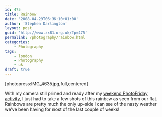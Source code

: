 ```yaml
---
id: 475
title: Rainbow
date: '2008-04-29T06:36:10+01:00'
author: 'Stephen Darlington'
layout: post
guid: 'http://www.zx81.org.uk/?p=475'
permalink: /photography/rainbow.html
categories:
    - Photography
tags:
    - london
    - Photography
    - uk
draft: true
---
```


\[photopress:IMG\_4635.jpg,full,centered\]

With my camera still primed and ready after my [weekend PhotoFriday activity](/photography/photofriday/electricity.html), I just had to take a few shots of this rainbow as seen from our flat. Rainbows are pretty much the only up-side I can see of the nasty weather we’ve been having for most of the last couple of weeks!